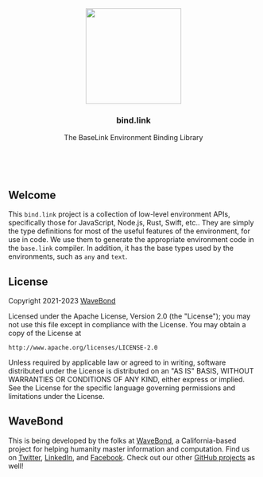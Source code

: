 <br/>
<br/>
<br/>
<br/>
<br/>
<br/>
<br/>

<p align='center'>
  <img src='https://github.com/wavebond/bind.link/blob/make/view/view.svg?raw=true' height='192'>
</p>

<h3 align='center'>bind.link</h3>
<p align='center'>
  The BaseLink Environment Binding Library
</p>

<br/>
<br/>
<br/>

## Welcome

This `bind.link` project is a collection of low-level environment APIs,
specifically those for JavaScript, Node.js, Rust, Swift, etc.. They are
simply the type definitions for most of the useful features of the
environment, for use in code. We use them to generate the appropriate
environment code in the `base.link` compiler. In addition, it has the
base types used by the environments, such as `any` and `text`.

## License

Copyright 2021-2023 <a href='https://wave.bond'>WaveBond</a>

Licensed under the Apache License, Version 2.0 (the "License"); you may
not use this file except in compliance with the License. You may obtain
a copy of the License at

    http://www.apache.org/licenses/LICENSE-2.0

Unless required by applicable law or agreed to in writing, software
distributed under the License is distributed on an "AS IS" BASIS,
WITHOUT WARRANTIES OR CONDITIONS OF ANY KIND, either express or implied.
See the License for the specific language governing permissions and
limitations under the License.

## WaveBond

This is being developed by the folks at [WaveBond](https://wave.bond), a
California-based project for helping humanity master information and
computation. Find us on [Twitter](https://twitter.com/wavebond),
[LinkedIn](https://www.linkedin.com/company/wavebond), and
[Facebook](https://www.facebook.com/wavebond). Check out our other
[GitHub projects](https://github.com/wavebond) as well!
